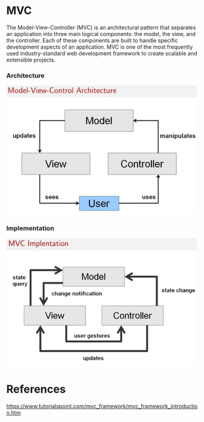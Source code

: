 <!--
@Author: Thomas Scholtz <thomas>
@Date:   2017-03-07T22:56:03+02:00
@Email:  thomas@quantum-sicarius.za.net
@Last modified by:   thomas
@Last modified time: 2017-03-07T23:11:11+02:00
@License: Attribution-NonCommercial-ShareAlike 4.0 International
-->

# MVC
The Model-View-Controller (MVC) is an architectural pattern that separates an application into three main logical components: the model, the view, and the controller. Each of these components are built to handle specific development aspects of an application. MVC is one of the most frequently used industry-standard web development framework to create scalable and extensible projects.

### Architecture
<img src="/COS216/notes/images/mvc.jpg" width="500">

### Implementation
<!--![MVC Implementation](/COS216/notes/images/mvcimplementation.jpg)-->
<img src="/COS216/notes/images/mvcimplementation.jpg" width="500">

# References
https://www.tutorialspoint.com/mvc_framework/mvc_framework_introduction.htm
